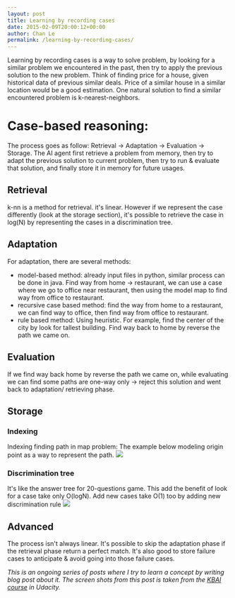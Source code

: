 ```yaml
---
layout: post
title: Learning by recording cases
date: 2015-02-09T20:00:12+00:00
author: Chan Le
permalink: /learning-by-recording-cases/
---
```

Learning by recording cases is a way to solve problem, by looking for a similar problem we encountered in the past, then try to apply the previous solution to the new problem. Think of finding price for a house, given historical data of previous similar deals. Price of a similar house in a similar location would be a good estimation. One natural solution to find a similar encountered problem is k-nearest-neighbors.

# Case-based reasoning:

The process goes as follow: Retrieval -> Adaptation -> Evaluation -> Storage. The AI agent first retrieve a problem from memory, then try to adapt the previous solution to current problem, then try to run & evaluate that solution, and finally store it in memory for future usages.

## Retrieval

k-nn is a method for retrieval. it's linear. However if we represent the case differently (look at the storage section), it's possible to retrieve the case in log(N) by representing the cases in a discrimination tree.

## Adaptation

For adaptation, there are several methods:

*   model-based method: already input files in python, similar process can be done in java. Find way from home -> restaurant, we can use a case where we go to office near restaurant, then using the model map to find way from office to restaurant.
*   recursive case based method: find the way from home to a restaurant, we can find way to office, then find way from office to restaurant.
*   rule based method: Using heuristic. For example, find the center of the city by look for tallest building. Find way back to home by reverse the path we came on.

## Evaluation

If we find way back home by reverse the path we came on, while evaluating we can find some paths are one-way only -> reject this solution and went back to adaptation/ retrieving phase.

## Storage

### Indexing

Indexing finding path in map problem: The example below modeling origin point as a way to represent the path. ![](https://www.dropbox.com/s/e98lht4h515xgep/Screenshot%202015-02-10%2011.56.55.png?dl=1)

### Discrimination tree

It's like the answer tree for 20-questions game. This add the benefit of look for a case take only O(logN). Add new cases take O(1) too by adding new discrimination rule ![](https://www.dropbox.com/s/hg97wpbs3ctx0tj/Screenshot%202015-02-10%2012.30.55.png?dl=1)

## Advanced

The process isn't always linear. It's possible to skip the adaptation phase if the retrieval phase return a perfect match. It's also good to store failure cases to anticipate & avoid going into those failure cases.  

 _This is an ongoing series of posts where I try to learn a concept by writing blog post about it. The screen shots from this post is taken from the [KBAI course](https://www.udacity.com/course/ud409) in Udacity._
